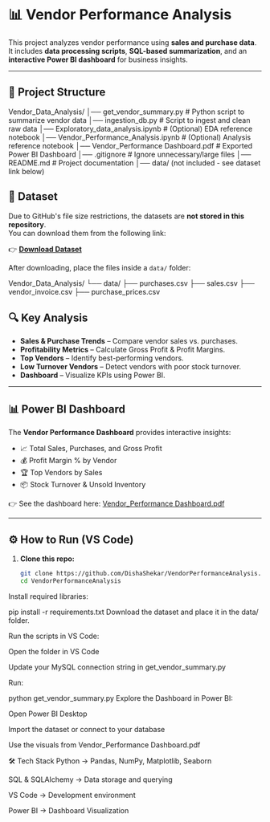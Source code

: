 # 📊 Vendor Performance Analysis

This project analyzes vendor performance using **sales and purchase data**.  
It includes **data processing scripts**, **SQL-based summarization**, and an **interactive Power BI dashboard** for business insights.

---

## 🚀 Project Structure
Vendor_Data_Analysis/
│── get_vendor_summary.py # Python script to summarize vendor data
│── ingestion_db.py # Script to ingest and clean raw data
│── Exploratory_data_analysis.ipynb # (Optional) EDA reference notebook
│── Vendor_Performance_Analysis.ipynb # (Optional) Analysis reference notebook
│── Vendor_Performance Dashboard.pdf # Exported Power BI Dashboard
│── .gitignore # Ignore unnecessary/large files
│── README.md # Project documentation
│── data/ (not included - see dataset link below)



## 📂 Dataset

Due to GitHub's file size restrictions, the datasets are **not stored in this repository**.  
You can download them from the following link:

👉 [**Download Dataset**](https://drive.google.com/drive/folders/19AYRvg9mOh1shIGlle8uiNT1prlJcDwX?usp=sharing)

After downloading, place the files inside a `data/` folder:

Vendor_Data_Analysis/
└── data/
├── purchases.csv
├── sales.csv
├── vendor_invoice.csv
├── purchase_prices.csv


## 🔍 Key Analysis

- **Sales & Purchase Trends** – Compare vendor sales vs. purchases.  
- **Profitability Metrics** – Calculate Gross Profit & Profit Margins.  
- **Top Vendors** – Identify best-performing vendors.  
- **Low Turnover Vendors** – Detect vendors with poor stock turnover.  
- **Dashboard** – Visualize KPIs using Power BI.  

---

## 📊 Power BI Dashboard

The **Vendor Performance Dashboard** provides interactive insights:

- 📈 Total Sales, Purchases, and Gross Profit  
- 💰 Profit Margin % by Vendor  
- 🏆 Top Vendors by Sales  
- 📦 Stock Turnover & Unsold Inventory  

👉 See the dashboard here: [Vendor_Performance Dashboard.pdf](./Vendor_Performance%20Dashboard.pdf)

---

## ⚙️ How to Run (VS Code)

1. **Clone this repo:**
   ```bash
   git clone https://github.com/DishaShekar/VendorPerformanceAnalysis.git
   cd VendorPerformanceAnalysis
Install required libraries:


pip install -r requirements.txt
Download the dataset and place it in the data/ folder.

Run the scripts in VS Code:

Open the folder in VS Code

Update your MySQL connection string in get_vendor_summary.py

Run:


python get_vendor_summary.py
Explore the Dashboard in Power BI:

Open Power BI Desktop

Import the dataset or connect to your database

Use the visuals from Vendor_Performance Dashboard.pdf

🛠️ Tech Stack
Python → Pandas, NumPy, Matplotlib, Seaborn

SQL & SQLAlchemy → Data storage and querying

VS Code → Development environment

Power BI → Dashboard Visualization

